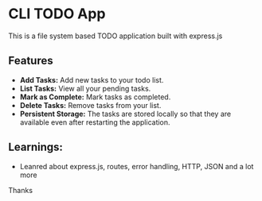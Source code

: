 # CLI TODO App

This is a file system based TODO application built with express.js

## Features

- **Add Tasks:** Add new tasks to your todo list.
- **List Tasks:** View all your pending tasks.
- **Mark as Complete:** Mark tasks as completed.
- **Delete Tasks:** Remove tasks from your list.
- **Persistent Storage:** The tasks are stored locally so that they are available even after restarting the application.

## Learnings:
- Leanred about express.js, routes, error handling, HTTP, JSON and a lot more

Thanks
